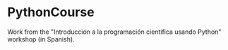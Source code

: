 # PythonCourse
Work from the "Introducción a la programación científica usando Python" workshop (in Spanish).
